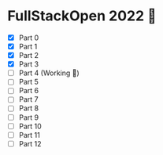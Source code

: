 # FullStackOpen 2022 🌱
 
- [x] Part 0
- [x] Part 1
- [x] Part 2
- [x] Part 3 
- [ ] Part 4 (Working 📌)
- [ ] Part 5
- [ ] Part 6
- [ ] Part 7
- [ ] Part 8
- [ ] Part 9
- [ ] Part 10
- [ ] Part 11
- [ ] Part 12
